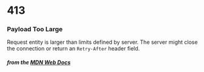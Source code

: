 # 413
### Payload Too Large

Request entity is larger than limits defined by server. The server might close the connection or return an `Retry-After` header field. 

#### *from the [MDN Web Docs](https://developer.mozilla.org/en-US/docs/Web/HTTP/Status)* 